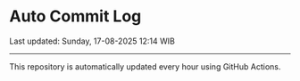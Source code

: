 # Auto Commit Log

Last updated: Sunday, 17-08-2025 12:14 WIB

---

This repository is automatically updated every hour using GitHub Actions.
